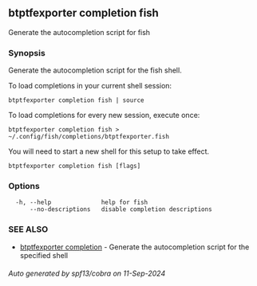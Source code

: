 ## btptfexporter completion fish

Generate the autocompletion script for fish

### Synopsis

Generate the autocompletion script for the fish shell.

To load completions in your current shell session:

	btptfexporter completion fish | source

To load completions for every new session, execute once:

	btptfexporter completion fish > ~/.config/fish/completions/btptfexporter.fish

You will need to start a new shell for this setup to take effect.


```
btptfexporter completion fish [flags]
```

### Options

```
  -h, --help              help for fish
      --no-descriptions   disable completion descriptions
```

### SEE ALSO

* [btptfexporter completion](btptfexporter_completion.md)	 - Generate the autocompletion script for the specified shell

###### Auto generated by spf13/cobra on 11-Sep-2024

